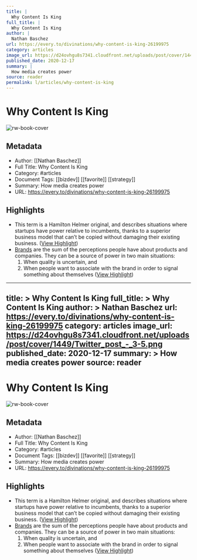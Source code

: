 ```yaml
---
title: |
  Why Content Is King
full_title: |
  Why Content Is King
author: |
  Nathan Baschez
url: https://every.to/divinations/why-content-is-king-26199975
category: articles
image_url: https://d24ovhgu8s7341.cloudfront.net/uploads/post/cover/1449/Twitter_post_-_3-5.png
published_date: 2020-12-17
summary: |
  How media creates power
source: reader
permalink: l/articles/why-content-is-king
---
```

# Why Content Is King

![rw-book-cover](https://d24ovhgu8s7341.cloudfront.net/uploads/post/cover/1449/Twitter_post_-_3-5.png)

## Metadata
- Author: [[Nathan Baschez]]
- Full Title: Why Content Is King
- Category: #articles
- Document Tags: [[bizdev]] [[favorite]] [[strategy]] 
- Summary: How media creates power
- URL: https://every.to/divinations/why-content-is-king-26199975

## Highlights
- This term is a Hamilton Helmer original, and describes situations where startups have power relative to incumbents, thanks to a superior business model that can’t be copied without damaging their existing business. ([View Highlight](https://read.readwise.io/read/01gnerdcdt8yckf7r4x4jnfadh))
- [Brands](https://every.to/c/branding) are the sum of the perceptions people have about products and companies. They can be a source of power in two main situations:
  1. When quality is uncertain, and
  2. When people want to associate with the brand in order to signal something about themselves ([View Highlight](https://read.readwise.io/read/01gnerja340avjq75gpam43sjd))


---
title: >
  Why Content Is King
full_title: >
  Why Content Is King
author: >
  Nathan Baschez
url: https://every.to/divinations/why-content-is-king-26199975
category: articles
image_url: https://d24ovhgu8s7341.cloudfront.net/uploads/post/cover/1449/Twitter_post_-_3-5.png
published_date: 2020-12-17
summary: >
  How media creates power
source: reader
---
# Why Content Is King

![rw-book-cover](https://d24ovhgu8s7341.cloudfront.net/uploads/post/cover/1449/Twitter_post_-_3-5.png)

## Metadata
- Author: [[Nathan Baschez]]
- Full Title: Why Content Is King
- Category: #articles
- Document Tags: [[bizdev]] [[favorite]] [[strategy]] 
- Summary: How media creates power
- URL: https://every.to/divinations/why-content-is-king-26199975

## Highlights
- This term is a Hamilton Helmer original, and describes situations where startups have power relative to incumbents, thanks to a superior business model that can’t be copied without damaging their existing business. ([View Highlight](https://read.readwise.io/read/01gnerdcdt8yckf7r4x4jnfadh))
- [Brands](https://every.to/c/branding) are the sum of the perceptions people have about products and companies. They can be a source of power in two main situations:
  1. When quality is uncertain, and
  2. When people want to associate with the brand in order to signal something about themselves ([View Highlight](https://read.readwise.io/read/01gnerja340avjq75gpam43sjd))


